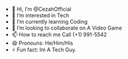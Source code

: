 - 👋 Hi, I’m @CezahOfficial
- 👀 I’m interested in Tech
- 🌱 I’m currently learning Coding
- 💞️ I’m looking to collaborate on A Video Game
- 📫 How to reach me Call (+1) 991-5542
- 😄 Pronouns: He/Him/His
- ⚡ Fun fact: Im A Tech Guy.

<!---
CezahOfficial/CezahOfficial is a ✨ special ✨ repository because its `README.md` (this file) appears on your GitHub profile.
You can click the Preview link to take a look at your changes.
--->
